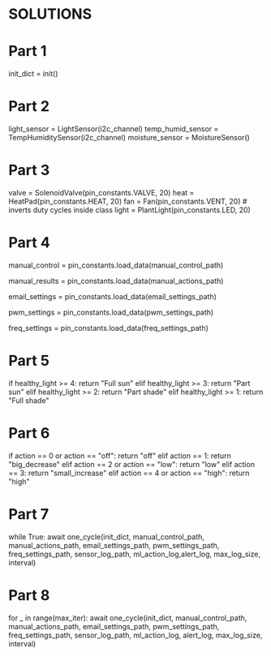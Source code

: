 # SOLUTIONS
# Part 1
init_dict = init()

# Part 2
light_sensor = LightSensor(i2c_channel)
temp_humid_sensor = TempHumiditySensor(i2c_channel)
moisture_sensor = MoistureSensor()

# Part 3
valve = SolenoidValve(pin_constants.VALVE, 20)
heat = HeatPad(pin_constants.HEAT, 20)
fan = Fan(pin_constants.VENT, 20)  # inverts duty cycles inside class
light = PlantLight(pin_constants.LED, 20)

# Part 4
manual_control = pin_constants.load_data(manual_control_path)

manual_results = pin_constants.load_data(manual_actions_path)

email_settings = pin_constants.load_data(email_settings_path)

pwm_settings = pin_constants.load_data(pwm_settings_path)

freq_settings = pin_constants.load_data(freq_settings_path)

# Part 5
if healthy_light >= 4:
    return "Full sun"
elif healthy_light >= 3:
    return "Part sun"
elif healthy_light >= 2:
    return "Part shade"
elif healthy_light >= 1:
    return "Full shade"

# Part 6
if action == 0 or action == "off":
    return "off"
elif action == 1:
    return "big_decrease"
elif action == 2 or action == "low":
    return "low"
elif action == 3:
    return "small_increase"
elif action == 4 or action == "high":
    return "high"

# Part 7
while True:
    await one_cycle(init_dict, manual_control_path, manual_actions_path, email_settings_path, pwm_settings_path, freq_settings_path, sensor_log_path, ml_action_log,alert_log, max_log_size, interval)

# Part 8
for _ in range(max_iter):
    await one_cycle(init_dict, manual_control_path, manual_actions_path, email_settings_path, pwm_settings_path, freq_settings_path, sensor_log_path, ml_action_log,
                    alert_log, max_log_size, interval)